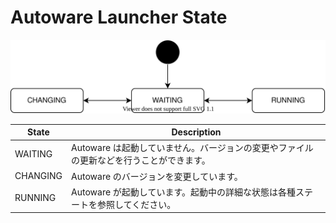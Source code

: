 # Autoware Launcher State

![launcher-state](./launcher-state.drawio.svg)

| State    | Description                                                                             |
| -------- | --------------------------------------------------------------------------------------- |
| WAITING  | Autoware は起動していません。バージョンの変更やファイルの更新などを行うことができます。 |
| CHANGING | Autoware のバージョンを変更しています。                                                 |
| RUNNING  | Autoware が起動しています。起動中の詳細な状態は各種ステートを参照してください。         |
